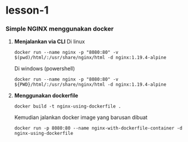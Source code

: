 # lesson-1


### Simple NGINX menggunakan docker


1. **Menjalankan via CLI**
    Di linux
    ```
    docker run --name nginx -p "8080:80" -v $(pwd)/html/:/usr/share/nginx/html -d nginx:1.19.4-alpine
    ```
    Di windows (powershell)
    ```
    docker run --name nginx -p "8080:80" -v ${PWD}/html/:/usr/share/nginx/html -d nginx:1.19.4-alpine
    ```

2. **Menggunakan dockerfile**

    ```
    docker build -t nginx-using-dockerfile .
    ```
    Kemudian jalankan docker image yang barusan dibuat

    ```
    docker run -p 8080:80 --name nginx-with-dockerfile-container -d nginx-using-dockerfile
    ```